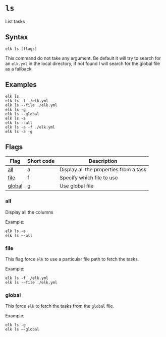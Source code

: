 # `ls`

List tasks

## Syntax

```
elk ls [flags]
```

This command do not take any argument. Be default it will try to search for an `elk.yml` in the local directory, 
if not found I will search for the global file as a fallback.

## Examples

```
elk ls
elk ls -f ./elk.yml
elk ls --file ./elk.yml
elk ls -g
elk ls --global
elk ls -a
elk ls --all
elk ls -a -f ./elk.yml
elk ls -a -g
```

## Flags
| Flag                                  | Short code | Description                                       | 
| -------                               | ------     | -------                                           | 
| [all](#all)                           | a          | Display all the properties from a task            |
| [file](#file)                         | f          | Specify which file to use                         |
| [global](#global)                     | g          | Use global file                                   |

### all
Display all the columns

Example:
```
elk ls -a
elk ls —-all
```

### file

This flag force `elk` to use a particular file path to fetch the tasks.

Example:
```
elk ls -f ./elk.yml
elk ls -—file ./elk.yml
```

### global

This force `elk` to fetch the tasks from the `global` file.

Example:

```
elk ls -g
elk ls —-global
```